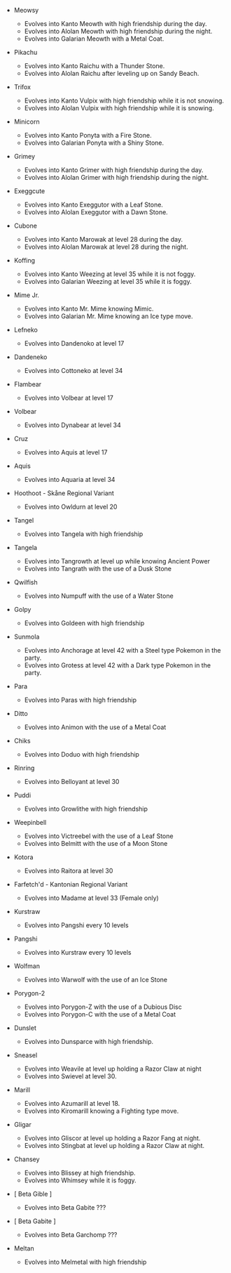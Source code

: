 - Meowsy
    - Evolves into Kanto Meowth with high friendship during the day.
    - Evolves into Alolan Meowth with high friendship during the night.
    - Evolves into Galarian Meowth with a Metal Coat.

- Pikachu
    - Evolves into Kanto Raichu with a Thunder Stone.
    - Evolves into Alolan Raichu after leveling up on Sandy Beach.

- Trifox
    - Evolves into Kanto Vulpix with high friendship while it is not snowing.
    - Evolves into Alolan Vulpix with high friendship while it is snowing.

- Minicorn
    - Evolves into Kanto Ponyta with a Fire Stone.
    - Evolves into Galarian Ponyta with a Shiny Stone.

- Grimey
    - Evolves into Kanto Grimer with high friendship during the day.
    - Evolves into Alolan Grimer with high friendship during the night.

- Exeggcute
    - Evolves into Kanto Exeggutor with a Leaf Stone.
    - Evolves into Alolan Exeggutor with a Dawn Stone.

- Cubone
    - Evolves into Kanto Marowak at level 28 during the day.
    - Evolves into Alolan Marowak at level 28 during the night.

- Koffing
    - Evolves into Kanto Weezing at level 35 while it is not foggy.
    - Evolves into Galarian Weezing at level 35 while it is foggy.

- Mime Jr.
    - Evolves into Kanto Mr. Mime knowing Mimic.
    - Evolves into Galarian Mr. Mime knowing an Ice type move.

- Lefneko
    - Evolves into Dandenoko at level 17

- Dandeneko
    - Evolves into Cottoneko at level 34

- Flambear
    - Evolves into Volbear at level 17

- Volbear
    - Evolves into Dynabear at level 34
    
- Cruz
    - Evolves into Aquis at level 17
    
- Aquis
    - Evolves into Aquaria at level 34

- Hoothoot - Skåne Regional Variant
    - Evolves into Owldurn at level 20

- Tangel
    - Evolves into Tangela with high friendship

- Tangela
    - Evolves into Tangrowth at level up while knowing Ancient Power
    - Evolves into Tangrath with the use of a Dusk Stone

- Qwilfish
    - Evolves into Numpuff with the use of a Water Stone
    
- Golpy
    - Evolves into Goldeen with high friendship

- Sunmola
    - Evolves into Anchorage at level 42 with a Steel type Pokemon in the party.
    - Evolves into Grotess at level 42 with a Dark type Pokemon in the party.

- Para
    - Evolves into Paras with high friendship

- Ditto
    - Evolves into Animon with the use of a Metal Coat

- Chiks
    - Evolves into Doduo with high friendship

- Rinring
    - Evolves into Belloyant at level 30

- Puddi
    - Evolves into Growlithe with high friendship

- Weepinbell
    - Evolves into Victreebel with the use of a Leaf Stone
    - Evolves into Belmitt with the use of a Moon Stone

- Kotora
    - Evolves into Raitora at level 30

- Farfetch'd - Kantonian Regional Variant
    - Evolves into Madame at level 33 (Female only)

- Kurstraw
    - Evolves into Pangshi every 10 levels

- Pangshi
    - Evolves into Kurstraw every 10 levels

- Wolfman
    - Evolves into Warwolf with the use of an Ice Stone

- Porygon-2
    - Evolves into Porygon-Z with the use of a Dubious Disc
    - Evolves into Porygon-C with the use of a Metal Coat

- Dunslet
    - Evolves into Dunsparce with high friendship.

- Sneasel
    - Evolves into Weavile at level up holding a Razor Claw at night
    - Evolves into Swievel at level 30.

- Marill
    - Evolves into Azumarill at level 18.
    - Evolves into Kiromarill knowing a Fighting type move.

- Gligar
    - Evolves into Gliscor at level up holding a Razor Fang at night.
    - Evolves into Stingbat at level up holding a Razor Claw at night.

- Chansey
    - Evolves into Blissey at high friendship.
    - Evolves into Whimsey while it is foggy.

- [ Beta Gible ]
    - Evolves into Beta Gabite ???

- [ Beta Gabite ]
    - Evolves into Beta Garchomp ???

- Meltan
    - Evolves into Melmetal with high friendship

